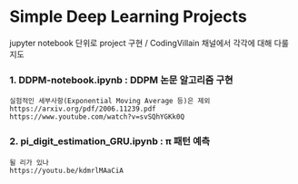 # Simple Deep Learning Projects
jupyter notebook 단위로 project 구현 / CodingVillain 채널에서 각각에 대해 다룰지도
 
 
### 1. DDPM-notebook.ipynb : DDPM 논문 알고리즘 구현
    실험적인 세부사항(Exponential Moving Average 등)은 제외
    https://arxiv.org/pdf/2006.11239.pdf
    https://www.youtube.com/watch?v=svSQhYGKk0Q

### 2. pi_digit_estimation_GRU.ipynb : π 패턴 예측
    될 리가 있나
    https://youtu.be/kdmrlMAaCiA
